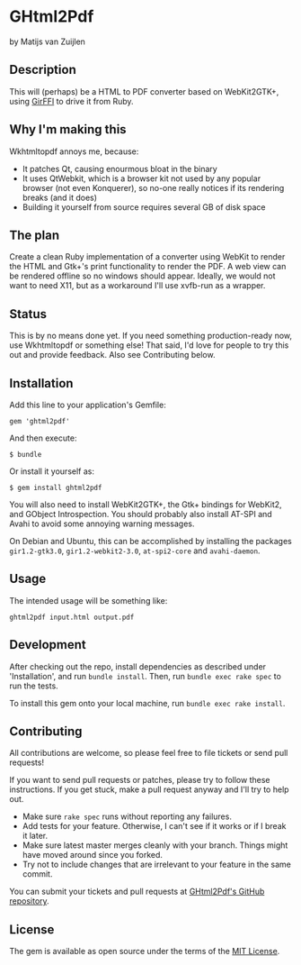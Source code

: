 # GHtml2Pdf

by Matijs van Zuijlen

## Description

This will (perhaps) be a HTML to PDF converter based on WebKit2GTK+, using
[GirFFI](https://github.com/mvz/gir_ffi) to drive it from Ruby.

## Why I'm making this

Wkhtmltopdf annoys me, because:

* It patches Qt, causing enourmous bloat in the binary
* It uses QtWebkit, which is a browser kit not used by any popular browser (not
  even Konquerer), so no-one really notices if its rendering breaks (and it
  does)
* Building it yourself from source requires several GB of disk space

## The plan

Create a clean Ruby implementation of a converter using WebKit to render the
HTML and Gtk+'s print functionality to render the PDF. A web view can be
rendered offline so no windows should appear. Ideally, we would not want to
need X11, but as a workaround I'll use xvfb-run as a wrapper.

## Status

This is by no means done yet. If you need something production-ready now, use
Wkhtmltopdf or something else! That said, I'd love for people to try this out
and provide feedback. Also see Contributing below.

## Installation

Add this line to your application's Gemfile:

    gem 'ghtml2pdf'

And then execute:

    $ bundle

Or install it yourself as:

    $ gem install ghtml2pdf

You will also need to install WebKit2GTK+, the Gtk+ bindings for WebKit2,
and GObject Introspection. You should probably also install AT-SPI and Avahi to
avoid some annoying warning messages.

On Debian and Ubuntu, this can be accomplished by installing the packages
`gir1.2-gtk3.0`, `gir1.2-webkit2-3.0`, `at-spi2-core` and `avahi-daemon`.

## Usage

The intended usage will be something like:

    ghtml2pdf input.html output.pdf

## Development

After checking out the repo, install dependencies as described under
'Installation', and run `bundle install`. Then, run `bundle exec rake spec` to
run the tests.

To install this gem onto your local machine, run `bundle exec rake install`.

## Contributing

All contributions are welcome, so please feel free to file tickets or send pull
requests!

If you want to send pull requests or patches, please try to follow these
instructions. If you get stuck, make a pull request anyway and I'll try to help
out.

* Make sure `rake spec` runs without reporting any failures.
* Add tests for your feature. Otherwise, I can't see if it works or if I
  break it later.
* Make sure latest master merges cleanly with your branch. Things might
  have moved around since you forked.
* Try not to include changes that are irrelevant to your feature in the
  same commit.

You can submit your tickets and pull requests at [GHtml2Pdf's GitHub
repository](https://github.com/mvz/ghtml2pdf).

## License

The gem is available as open source under the terms of the
[MIT License](http://opensource.org/licenses/MIT).
